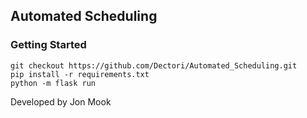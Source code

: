 ## Automated Scheduling

### Getting Started

```
git checkout https://github.com/Dectori/Automated_Scheduling.git
pip install -r requirements.txt
python -m flask run
```

Developed by Jon Mook